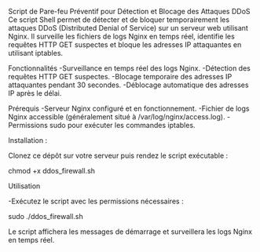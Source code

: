 Script de Pare-feu Préventif pour Détection et Blocage des Attaques DDoS
Ce script Shell permet de détecter et de bloquer temporairement les attaques DDoS (Distributed Denial of Service) sur un serveur web utilisant Nginx. Il surveille les fichiers de logs Nginx en temps réel, identifie les requêtes HTTP GET suspectes et bloque les adresses IP attaquantes en utilisant iptables.

Fonctionnalités
-Surveillance en temps réel des logs Nginx.
-Détection des requêtes HTTP GET suspectes.
-Blocage temporaire des adresses IP attaquantes pendant 30 secondes.
-Déblocage automatique des adresses IP après le délai.

Prérequis
-Serveur Nginx configuré et en fonctionnement.
-Fichier de logs Nginx accessible (généralement situé à /var/log/nginx/access.log).
-Permissions sudo pour exécuter les commandes iptables.


Installation :


Clonez ce dépôt sur votre serveur puis rendez le script exécutable :

chmod +x ddos_firewall.sh


Utilisation

-Exécutez le script avec les permissions nécessaires :

sudo ./ddos_firewall.sh

Le script affichera les messages de démarrage et surveillera les logs Nginx en temps réel.
